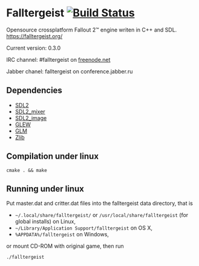Falltergeist [![Build Status](https://travis-ci.org/falltergeist/falltergeist.svg?branch=develop)](https://travis-ci.org/falltergeist/falltergeist)
============

Opensource crossplatform Fallout 2™ engine writen in C++ and SDL.
https://falltergeist.org/

Current version: 0.3.0

IRC channel: #falltergeist on [freenode.net](http://webchat.freenode.net/?channels=falltergeist)

Jabber chanel: falltergeist on conference.jabber.ru

## Dependencies

- [SDL2](http://www.libsdl.org)
- [SDL2\_mixer](http://www.libsdl.org/projects/SDL_mixer/)
- [SDL2\_image](http://www.libsdl.org/projects/SDL_image/)
- [GLEW](http://glew.sourceforge.net/)
- [GLM](http://glm.g-truc.net/)
- [Zlib](http://www.zlib.net/)

## Compilation under linux

```
cmake . && make
```

## Running under linux

Put master.dat and critter.dat files into the falltergeist data directory, that is

* `~/.local/share/falltergeist/`  or `/usr/local/share/falltergeist` (for global installs) on Linux,
*  `~/Library/Application Support/falltergeist` on OS X,
* `%APPDATA%/falltergeist` on Windows,

or mount CD-ROM with original game, then run

```
./falltergeist
```
